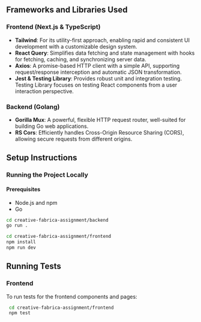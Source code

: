 ## Frameworks and Libraries Used

### Frontend (Next.js & TypeScript)

- **Tailwind**: For its utility-first approach, enabling rapid and consistent UI development with a customizable design system.
- **React Query**: Simplifies data fetching and state management with hooks for fetching, caching, and synchronizing server data.
- **Axios**: A promise-based HTTP client with a simple API, supporting request/response interception and automatic JSON transformation.
- **Jest & Testing Library**: Provides robust unit and integration testing. Testing Library focuses on testing React components from a user interaction perspective.

### Backend (Golang)

- **Gorilla Mux**: A powerful, flexible HTTP request router, well-suited for building Go web applications.
- **RS Cors**: Efficiently handles Cross-Origin Resource Sharing (CORS), allowing secure requests from different origins.

## Setup Instructions

### Running the Project Locally

#### Prerequisites

- Node.js and npm
- Go

```bash
cd creative-fabrica-assignment/backend
go run .
```

```bash
cd creative-fabrica-assignment/frontend
npm install
npm run dev
```

## Running Tests

### Frontend

To run tests for the frontend components and pages:

```bash
 cd creative-fabrica-assignment/frontend
 npm test
```
